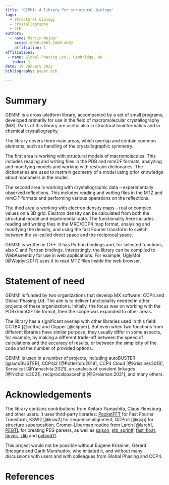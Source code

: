 ```yaml
---
title: 'GEMMI: A library for structural biology'
tags:
  - structural biology
  - crystallography
  - CIF
authors:
  - name: Marcin Wojdyr
    orcid: 0000-0003-3980-4092
    affiliation: 1
affiliations:
 - name: Global Phasing Ltd., Cambridge, UK
   index: 1
date: 19 January 2022
bibliography: paper.bib

---
```


# Summary

GEMMI is a cross-platform library, accompanied by a set of small programs,
developed primarily for use in the field of macromolecular crystallography (MX).
Parts of this library are useful also in structural bioinformatics
and in chemical crystallography.

The library covers three main areas, which overlap and contain common elements,
such as handling of the crystallographic symmetry.

The first area is working with structural models of macromolecules.
This includes reading and writing files in the PDB and mmCIF formats,
analyzing and modifying models and working with restraint dictionaries.
The dictionaries are used to restrain geometry of a model
using prior knowledge about monomers in the model.

The second area is working with crystallographic data – experimentally
observed reflections. This includes reading and writing files in the MTZ
and mmCIF formats and performing various operations on the reflections.

The third area is working with electron density maps – real or complex
values on a 3D grid. Electron density can be calculated from both the
structural model and experimental data. The functionality here includes
reading and writing files in the MRC/CCP4 map format, analysing and modifying
the density, and using the fast Fourier transform to switch between
the so-called direct space and the reciprocal space.

GEMMI is written in C++. It has Python bindings and, for selected functions,
also C and Fortran bindings. Interestingly, the library can be compiled to
WebAssembly for use in web applications. For example, UglyMol [@Wojdyr:2017]
uses it to read MTZ files inside the web browser.

# Statement of need

GEMMI is funded by two organizations that develop MX software:
CCP4 and Global Phasing Ltd. The aim is to deliver functionality
needed in other projects of these organizations.
Initially, the focus was on working with the PDBx/mmCIF file format,
then the scope was expanded to other areas.

The library has a significant overlap with other libraries used
in this field: CCTBX [@cctbx] and Clipper [@clipper].
But even when two functions from different libraries have similar purpose,
they usually differ in some aspects, for example, by making a different
trade-off between the speed of calculations and the accuracy of results,
or between the simplicity of the code and the number of provided options.

GEMMI is used in a number of projects, including
autoBUSTER [@autoBUSTER], CCP4i2 [@Potterton:2018],
CCP4 Cloud [@Krissinel:2018], Servalcat [@Yamashita:2021],
an analysis of covalent linkages [@Nicholls:2021],
reciprocalspaceship [@Greisman:2021], and many others.

# Acknowledgements

The library contains contributions from Keitaro Yamashita, Claus Flensburg
and other users. It uses third-party libraries:
[PocketFFT](https://gitlab.mpcdf.mpg.de/mtr/pocketfft) for Fast Fourier Transform,
KSW2 [@ksw2] for sequence alignment,
QCProt [@qcp] for structure superposition,
Cromer-Liberman routine from Larch [@larch],
[PEGTL](https://github.com/taocpp/PEGTL) for creating PEG parsers,
as well as [sajson](https://github.com/chadaustin/sajson),
[stb_sprintf](https://github.com/nothings/stb),
[fast_float](https://github.com/fastfloat/fast_float),
[tinydir](https://github.com/cxong/tinydir),
[zlib](http://zlib.net/)
and [pybind11](https://github.com/pybind/pybind11).

This project would not be possible without Eugene Krissinel, Gérard Bricogne
and Garib Murshudov, who initiated it, and without many discussions with
users and with colleagues from Global Phasing and CCP4.

# References
